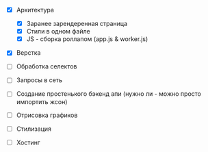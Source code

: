 - [x] Архитектура
    - [x] Заранее зарендеренная страница
    - [x] Стили в одном файле
    - [x] JS - сборка роллапом (app.js & worker.js)
- [x] Верстка
- [ ] Обработка селектов
- [ ] Запросы в сеть
- [ ] Создание простенького бэкенд апи (нужно ли - можно просто импортить жсон)
- [ ] Отрисовка графиков
- [ ] Стилизация
- [ ] Хостинг

